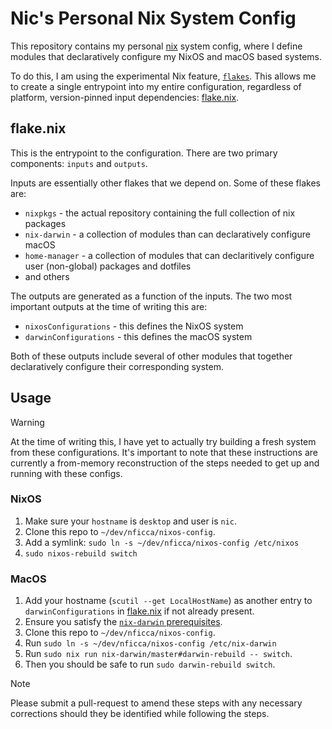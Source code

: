 # Nic's Personal Nix System Config

This repository contains my personal [nix](https://nixos.org/learn/) system config, where I define modules that declaratively configure my NixOS and macOS based systems.

To do this, I am using the experimental Nix feature, [`flakes`](https://nixos.wiki/wiki/Flakes). This allows me to create a single entrypoint into my entire configuration, regardless of platform, version-pinned input dependencies: [flake.nix](./flake.nix).

## flake.nix
This is the entrypoint to the configuration. There are two primary components: `inputs` and `outputs`.

Inputs are essentially other flakes that we depend on. Some of these flakes are:
- `nixpkgs` - the actual repository containing the full collection of nix packages
- `nix-darwin` - a collection of modules than can declaratively configure macOS
- `home-manager` - a collection of modules that can declaritively configure user (non-global) packages and dotfiles
- and others

The outputs are generated as a function of the inputs. The two most important outputs at the time of writing this are:
- `nixosConfigurations` - this defines the NixOS system
- `darwinConfigurations` - this defines the macOS system

Both of these outputs include several of other modules that together declaratively configure their corresponding system.

## Usage

> [!WARNING]
> At the time of writing this, I have yet to actually try building a fresh system from these configurations. It's important to note that these instructions are currently a from-memory reconstruction of the steps needed to get up and running with these configs.

### NixOS

1. Make sure your `hostname` is `desktop` and user is `nic`.
2. Clone this repo to `~/dev/nficca/nixos-config`.
3. Add a symlink: `sudo ln -s ~/dev/nficca/nixos-config /etc/nixos`
4. `sudo nixos-rebuild switch`

### MacOS

1. Add your hostname (`scutil --get LocalHostName`) as another entry to `darwinConfigurations` in [flake.nix](./flake.nix) if not already present.
2. Ensure you satisfy the [`nix-darwin` prerequisites](https://github.com/nix-darwin/nix-darwin?tab=readme-ov-file#prerequisites).
3. Clone this repo to `~/dev/nficca/nixos-config`.
4. Run `sudo ln -s ~/dev/nficca/nixos-config /etc/nix-darwin`
4. Run `sudo nix run nix-darwin/master#darwin-rebuild -- switch`.
5. Then you should be safe to run `sudo darwin-rebuild switch`.

> [!NOTE]
> Please submit a pull-request to amend these steps with any necessary corrections should they be identified while following the steps.


